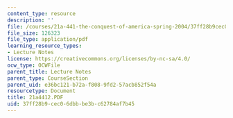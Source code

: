 ```yaml
---
content_type: resource
description: ''
file: /courses/21a-441-the-conquest-of-america-spring-2004/37ff28b9cec06dbbbe3bc62784af7b45_21a4412.PDF
file_size: 126323
file_type: application/pdf
learning_resource_types:
- Lecture Notes
license: https://creativecommons.org/licenses/by-nc-sa/4.0/
ocw_type: OCWFile
parent_title: Lecture Notes
parent_type: CourseSection
parent_uid: e36bc121-b72a-f808-9fd2-57acb852f54a
resourcetype: Document
title: 21a4412.PDF
uid: 37ff28b9-cec0-6dbb-be3b-c62784af7b45
---
```

